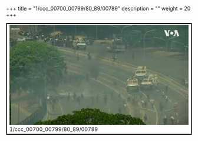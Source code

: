 +++
title = "1/ccc_00700_00799/80_89/00789"
description = ""
weight = 20
+++

<table style="border:2px solid black;max-width:800px;max-height:800px;" 
><tr><td>
<img class="center-fit-jpg"
src="/jpg_/aaa_20190430_NxaOmWaI8sI_00788.jpg">
1/ccc_00700_00799/80_89/00789
</img></td></tr></table>
